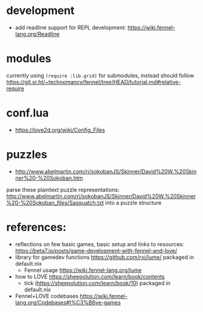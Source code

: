 # development

- add readline support for REPL development: https://wiki.fennel-lang.org/Readline

# modules

currently using `(require :lib.grid)` for submodules, instead should follow
https://git.sr.ht/~technomancy/fennel/tree/HEAD/tutorial.md#relative-require

# conf.lua

- https://love2d.org/wiki/Config_Files

# puzzles

- http://www.abelmartin.com/rj/sokobanJS/Skinner/David%20W.%20Skinner%20-%20Sokoban.htm

parse these plaintext puzzle representations:
http://www.abelmartin.com/rj/sokobanJS/Skinner/David%20W.%20Skinner%20-%20Sokoban_files/Sasquatch.txt
into a puzzle structure

# references:

- reflections on few basic games, basic setup and links to resources: https://beta7.io/posts/game-development-with-fennel-and-love/
- library for gamedev functions https://github.com/rxi/lume/ packaged in default.nix
    - Fennel usage https://wiki.fennel-lang.org/lume
- how to LOVE https://sheepolution.com/learn/book/contents
    - tick (https://sheepolution.com/learn/book/10) packaged in default.nix
- Fennel+LOVE codebases https://wiki.fennel-lang.org/Codebases#l%C3%B6ve-games

